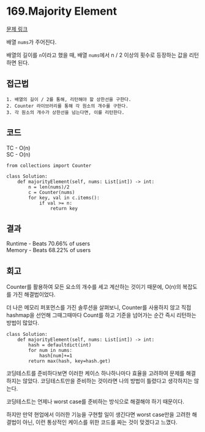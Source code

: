 # 169.Majority Element

[문제 링크](https://leetcode.com/problems/majority-element/description/?envType=study-plan-v2&envId=top-interview-150)

배열 `nums`가 주어진다.

배열의 길이를 `n`이라고 했을 때, 배열 `nums`에서 n / 2 이상의 횟수로 등장하는 값을 리턴하면 된다.


## 접근법

```
1. 배열의 길이 / 2를 통해, 리턴해야 할 상한선을 구한다.
2. Counter 라이브러리를 통해 각 원소의 개수를 구한다.
3. 각 원소의 개수가 상한선을 넘는다면, 이를 리턴한다.
```

## 코드

TC - O(n)<br>
SC - O(n)

```
from collections import Counter

class Solution:
    def majorityElement(self, nums: List[int]) -> int:
        n = len(nums)/2
        c = Counter(nums)
        for key, val in c.items():
            if val >= n:
                return key
```

## 결과

Runtime - Beats 70.66% of users<br>
Memory - Beats 68.22% of users

## 회고

Counter를 활용하여 모든 요소의 개수를 세고 계산하는 것이기 때문에, O(n)의 복잡도를 가진 해결법이었다.

더 나은 메모리 퍼포먼스를 가진 솔루션을 살펴보니, Counter를 사용하지 않고 직접 hashmap을 선언해 그때그때마다 Count를 하고 기준을 넘어가는 순간 즉시 리턴하는 방법이 많았다.

```
class Solution:
    def majorityElement(self, nums: List[int]) -> int:
        hash = defaultdict(int)
        for num in nums:
            hash[num]+=1
        return max(hash, key=hash.get)
```

코딩테스트를 준비하다보면 이러한 케이스 하나하나마다 효율을 고려하여 문제를 해결하지는 않았다. 코딩테스트만을 준비하는 것이라면 나의 방법이 틀렸다고 생각하지는 않는다.

코딩테스트는 언제나 worst case를 준비하는 방식으로 해결해야 하기 때문이다.

하지만 만약 현업에서 이러한 기능을 구현할 일이 생긴다면 worst case만을 고려한 해결법이 아닌, 이런 통상적인 케이스를 위한 코드를 짜는 것이 맞겠다고 느꼈다. 